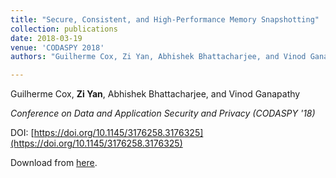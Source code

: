 ```yaml
---
title: "Secure, Consistent, and High-Performance Memory Snapshotting"
collection: publications
date: 2018-03-19
venue: 'CODASPY 2018'
authors: "Guilherme Cox, Zi Yan, Abhishek Bhattacharjee, and Vinod Ganapathy"

---
```


Guilherme Cox, **Zi Yan**, Abhishek Bhattacharjee, and Vinod Ganapathy

*Conference on Data and Application Security and Privacy (CODASPY '18)*

DOI: [https://doi.org/10.1145/3176258.3176325](https://doi.org/10.1145/3176258.3176325)

Download from [here](https://dl.acm.org/citation.cfm?id=3176325).
